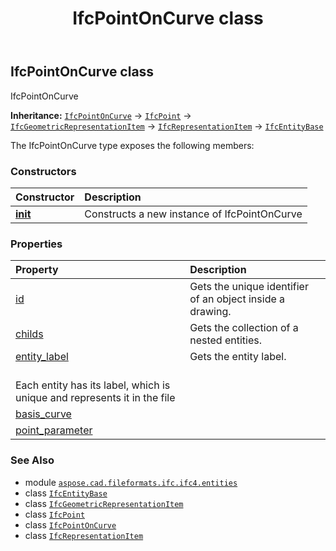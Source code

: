 ﻿---
title: IfcPointOnCurve class
second_title: Aspose.CAD for Python via .NET API References
description: 
type: docs
weight: 4320
url: /python-net/aspose.cad.fileformats.ifc.ifc4.entities/ifcpointoncurve/
is_root: false
---

## IfcPointOnCurve class

IfcPointOnCurve



**Inheritance:** [`IfcPointOnCurve`](/cad/python-net/aspose.cad.fileformats.ifc.ifc4.entities/ifcpointoncurve) → 
[`IfcPoint`](/cad/python-net/aspose.cad.fileformats.ifc.ifc4.entities/ifcpoint) → 
[`IfcGeometricRepresentationItem`](/cad/python-net/aspose.cad.fileformats.ifc.ifc4.entities/ifcgeometricrepresentationitem) → 
[`IfcRepresentationItem`](/cad/python-net/aspose.cad.fileformats.ifc.ifc4.entities/ifcrepresentationitem) → 
[`IfcEntityBase`](/cad/python-net/aspose.cad.fileformats.ifc/ifcentitybase)



The IfcPointOnCurve type exposes the following members:

### Constructors
| Constructor | Description |
| :- | :- |
| [__init__](/cad/python-net/aspose.cad.fileformats.ifc.ifc4.entities/ifcpointoncurve/__init__/#) | Constructs a new instance of IfcPointOnCurve |


### Properties
| Property | Description |
| :- | :- |
| [id](/cad/python-net/aspose.cad.fileformats.ifc.ifc4.entities/ifcpointoncurve/id) | Gets the unique identifier of an object inside a drawing. |
| [childs](/cad/python-net/aspose.cad.fileformats.ifc.ifc4.entities/ifcpointoncurve/childs) | Gets the collection of a nested entities. |
| [entity_label](/cad/python-net/aspose.cad.fileformats.ifc.ifc4.entities/ifcpointoncurve/entity_label) | Gets the entity label.<br/>Each entity has its label, which is unique and represents it in the file |
| [basis_curve](/cad/python-net/aspose.cad.fileformats.ifc.ifc4.entities/ifcpointoncurve/basis_curve) |  |
| [point_parameter](/cad/python-net/aspose.cad.fileformats.ifc.ifc4.entities/ifcpointoncurve/point_parameter) |  |



### See Also
* module [`aspose.cad.fileformats.ifc.ifc4.entities`](..)
* class [`IfcEntityBase`](/cad/python-net/aspose.cad.fileformats.ifc/ifcentitybase)
* class [`IfcGeometricRepresentationItem`](/cad/python-net/aspose.cad.fileformats.ifc.ifc4.entities/ifcgeometricrepresentationitem)
* class [`IfcPoint`](/cad/python-net/aspose.cad.fileformats.ifc.ifc4.entities/ifcpoint)
* class [`IfcPointOnCurve`](/cad/python-net/aspose.cad.fileformats.ifc.ifc4.entities/ifcpointoncurve)
* class [`IfcRepresentationItem`](/cad/python-net/aspose.cad.fileformats.ifc.ifc4.entities/ifcrepresentationitem)
